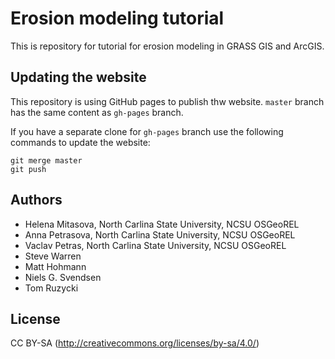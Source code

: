 Erosion modeling tutorial
=========================

This is repository for tutorial for erosion modeling in GRASS GIS and ArcGIS.

Updating the website
--------------------

This repository is using GitHub pages to publish thw website.
`master` branch has the same content as `gh-pages` branch.

If you have a separate clone for `gh-pages` branch use the following
commands to update the website:

    git merge master
    git push

Authors
-------

 * Helena Mitasova, North Carlina State University, NCSU OSGeoREL
 * Anna Petrasova, North Carlina State University, NCSU OSGeoREL
 * Vaclav Petras, North Carlina State University, NCSU OSGeoREL
 * Steve Warren
 * Matt Hohmann
 * Niels G. Svendsen
 * Tom Ruzycki

License
-------

CC BY-SA (http://creativecommons.org/licenses/by-sa/4.0/)
